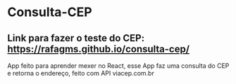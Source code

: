 # Consulta-CEP
## Link para fazer o teste do CEP: https://rafagms.github.io/consulta-cep/

App feito para aprender mexer no React,
esse App faz uma consulta do CEP e retorna o endereço,
feito com API viacep.com.br

